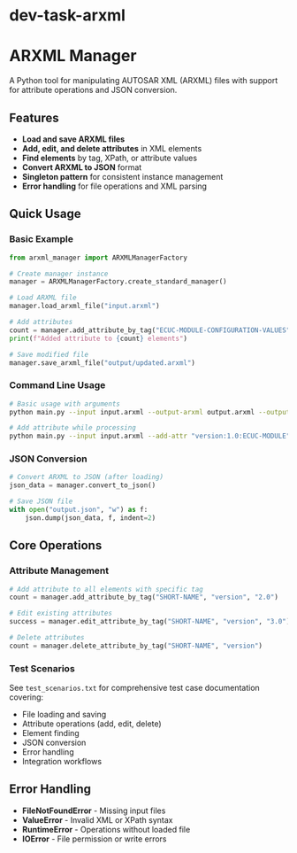 # dev-task-arxml
# ARXML Manager

A Python tool for manipulating AUTOSAR XML (ARXML) files with support for attribute operations and JSON conversion.

## Features
-  **Load and save ARXML files**
-  **Add, edit, and delete attributes** in XML elements
-  **Find elements** by tag, XPath, or attribute values
-  **Convert ARXML to JSON** format
-  **Singleton pattern** for consistent instance management
-  **Error handling** for file operations and XML parsing

## Quick Usage

### Basic Example
```python
from arxml_manager import ARXMLManagerFactory

# Create manager instance
manager = ARXMLManagerFactory.create_standard_manager()

# Load ARXML file
manager.load_arxml_file("input.arxml")

# Add attributes
count = manager.add_attribute_by_tag("ECUC-MODULE-CONFIGURATION-VALUES", "version", "1.0")
print(f"Added attribute to {count} elements")

# Save modified file
manager.save_arxml_file("output/updated.arxml")
```

### Command Line Usage
```bash
# Basic usage with arguments
python main.py --input input.arxml --output-arxml output.arxml --output-json output.json

# Add attribute while processing
python main.py --input input.arxml --add-attr "version:1.0:ECUC-MODULE"
```

### JSON Conversion
```python
# Convert ARXML to JSON (after loading)
json_data = manager.convert_to_json()

# Save JSON file
with open("output.json", "w") as f:
    json.dump(json_data, f, indent=2)
```

## Core Operations

### Attribute Management
```python
# Add attribute to all elements with specific tag
count = manager.add_attribute_by_tag("SHORT-NAME", "version", "2.0")

# Edit existing attributes
success = manager.edit_attribute_by_tag("SHORT-NAME", "version", "3.0") 

# Delete attributes
count = manager.delete_attribute_by_tag("SHORT-NAME", "version")
```


### Test Scenarios
See `test_scenarios.txt` for comprehensive test case documentation covering:
- File loading and saving
- Attribute operations (add, edit, delete)
- Element finding
- JSON conversion
- Error handling
- Integration workflows

## Error Handling

- **FileNotFoundError** - Missing input files
- **ValueError** - Invalid XML or XPath syntax
- **RuntimeError** - Operations without loaded file
- **IOError** - File permission or write errors
